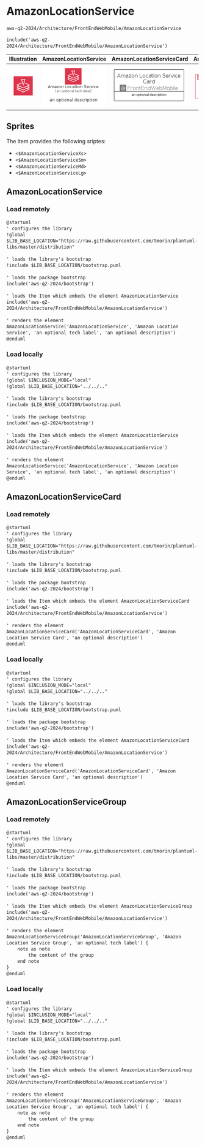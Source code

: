 # AmazonLocationService


```text
aws-q2-2024/Architecture/FrontEndWebMobile/AmazonLocationService
```

```text
include('aws-q2-2024/Architecture/FrontEndWebMobile/AmazonLocationService')
```



| Illustration | AmazonLocationService | AmazonLocationServiceCard | AmazonLocationServiceGroup |
| :---: | :---: | :---: | :---: |
| ![illustration for Illustration](../../../aws-q2-2024/Architecture/FrontEndWebMobile/AmazonLocationService.png) | ![illustration for AmazonLocationService](../../../aws-q2-2024/Architecture/FrontEndWebMobile/AmazonLocationService.Local.png) | ![illustration for AmazonLocationServiceCard](../../../aws-q2-2024/Architecture/FrontEndWebMobile/AmazonLocationServiceCard.Local.png) | ![illustration for AmazonLocationServiceGroup](../../../aws-q2-2024/Architecture/FrontEndWebMobile/AmazonLocationServiceGroup.Local.png) |



## Sprites
The item provides the following sriptes:

- `<$AmazonLocationServiceXs>`
- `<$AmazonLocationServiceSm>`
- `<$AmazonLocationServiceMd>`
- `<$AmazonLocationServiceLg>`





## AmazonLocationService

### Load remotely
```plantuml
@startuml
' configures the library
!global $LIB_BASE_LOCATION="https://raw.githubusercontent.com/tmorin/plantuml-libs/master/distribution"

' loads the library's bootstrap
!include $LIB_BASE_LOCATION/bootstrap.puml

' loads the package bootstrap
include('aws-q2-2024/bootstrap')

' loads the Item which embeds the element AmazonLocationService
include('aws-q2-2024/Architecture/FrontEndWebMobile/AmazonLocationService')

' renders the element
AmazonLocationService('AmazonLocationService', 'Amazon Location Service', 'an optional tech label', 'an optional description')
@enduml
```

### Load locally
```plantuml
@startuml
' configures the library
!global $INCLUSION_MODE="local"
!global $LIB_BASE_LOCATION="../../.."

' loads the library's bootstrap
!include $LIB_BASE_LOCATION/bootstrap.puml

' loads the package bootstrap
include('aws-q2-2024/bootstrap')

' loads the Item which embeds the element AmazonLocationService
include('aws-q2-2024/Architecture/FrontEndWebMobile/AmazonLocationService')

' renders the element
AmazonLocationService('AmazonLocationService', 'Amazon Location Service', 'an optional tech label', 'an optional description')
@enduml
```

## AmazonLocationServiceCard

### Load remotely
```plantuml
@startuml
' configures the library
!global $LIB_BASE_LOCATION="https://raw.githubusercontent.com/tmorin/plantuml-libs/master/distribution"

' loads the library's bootstrap
!include $LIB_BASE_LOCATION/bootstrap.puml

' loads the package bootstrap
include('aws-q2-2024/bootstrap')

' loads the Item which embeds the element AmazonLocationServiceCard
include('aws-q2-2024/Architecture/FrontEndWebMobile/AmazonLocationService')

' renders the element
AmazonLocationServiceCard('AmazonLocationServiceCard', 'Amazon Location Service Card', 'an optional description')
@enduml
```

### Load locally
```plantuml
@startuml
' configures the library
!global $INCLUSION_MODE="local"
!global $LIB_BASE_LOCATION="../../.."

' loads the library's bootstrap
!include $LIB_BASE_LOCATION/bootstrap.puml

' loads the package bootstrap
include('aws-q2-2024/bootstrap')

' loads the Item which embeds the element AmazonLocationServiceCard
include('aws-q2-2024/Architecture/FrontEndWebMobile/AmazonLocationService')

' renders the element
AmazonLocationServiceCard('AmazonLocationServiceCard', 'Amazon Location Service Card', 'an optional description')
@enduml
```

## AmazonLocationServiceGroup

### Load remotely
```plantuml
@startuml
' configures the library
!global $LIB_BASE_LOCATION="https://raw.githubusercontent.com/tmorin/plantuml-libs/master/distribution"

' loads the library's bootstrap
!include $LIB_BASE_LOCATION/bootstrap.puml

' loads the package bootstrap
include('aws-q2-2024/bootstrap')

' loads the Item which embeds the element AmazonLocationServiceGroup
include('aws-q2-2024/Architecture/FrontEndWebMobile/AmazonLocationService')

' renders the element
AmazonLocationServiceGroup('AmazonLocationServiceGroup', 'Amazon Location Service Group', 'an optional tech label') {
    note as note
        the content of the group
    end note
}
@enduml
```

### Load locally
```plantuml
@startuml
' configures the library
!global $INCLUSION_MODE="local"
!global $LIB_BASE_LOCATION="../../.."

' loads the library's bootstrap
!include $LIB_BASE_LOCATION/bootstrap.puml

' loads the package bootstrap
include('aws-q2-2024/bootstrap')

' loads the Item which embeds the element AmazonLocationServiceGroup
include('aws-q2-2024/Architecture/FrontEndWebMobile/AmazonLocationService')

' renders the element
AmazonLocationServiceGroup('AmazonLocationServiceGroup', 'Amazon Location Service Group', 'an optional tech label') {
    note as note
        the content of the group
    end note
}
@enduml
```

